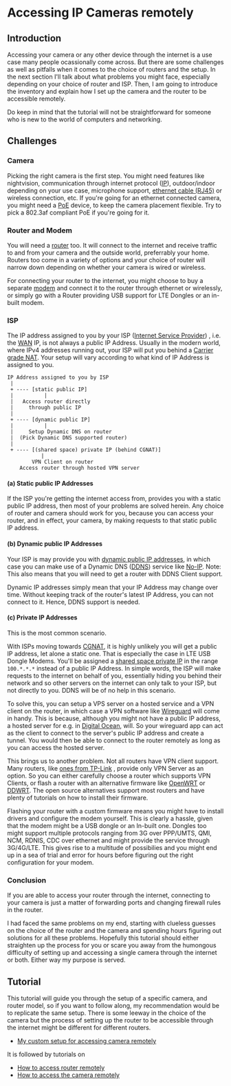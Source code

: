 # Accessing IP Cameras remotely

## Introduction
Accessing your camera or any other device through the internet is a use case many people
ocassionally come across. But there are some challenges as well as pitfalls when it comes to
the choice of routers and the setup. In the next section I'll talk about what problems you 
might face, especially depending on your choice of router and ISP. Then, I am going to 
introduce the inventory and explain how I set up the camera and the router to be accessible
remotely. 

Do keep in mind that the tutorial will not be straightforward for someone who is 
new to the world of computers and networking. 

## Challenges

### Camera
Picking the right camera is the first step. You might need features like
nightvision, communication through internet protocol ([IP](https://en.wikipedia.org/wiki/IP_address)), 
outdoor/indoor depending on your use case, microphone support, 
[ethernet cable (RJ45)](https://en.wikipedia.org/wiki/Ethernet)
or wireless connection,
etc. If you're going for an ethernet connected camera, you might need a 
[PoE](https://en.wikipedia.org/wiki/Power_over_Ethernet) device, to keep the camera
placement flexible. Try to pick a 802.3af compliant PoE if you're going for it.

### Router and Modem
You will need a [router](https://en.wikipedia.org/wiki/Router_(computing)) too. It will connect to the internet and 
receive traffic to and from your camera and the outside world, preferrably your home. 
Routers too come in a variety of options and your choice of router will narrow down depending on whether your camera
is wired or wireless. 

For connecting your router to the internet, you might choose to buy a separate [modem](https://en.wikipedia.org/wiki/Modem)
and connect it to the router through ethernet or wirelessly, or simply go with a Router
providing USB support for LTE Dongles or an in-built modem.

### ISP
The IP address assigned to you by your ISP ([Internet Service Provider](https://en.wikipedia.org/wiki/Internet_service_provider)) , i.e. the [WAN](https://en.wikipedia.org/wiki/Wide_area_network) IP, is not always a public IP Address. 
Usually in the modern world, where IPv4 addresses running out, your ISP will put you behind a 
[Carrier grade NAT](https://en.wikipedia.org/wiki/Carrier-grade_NAT). Your setup will vary according
to what kind of IP Address is assigned to you.

```
IP Address assigned to you by ISP
 |
 + ---- [static public IP]
 |          |
 |   Access router directly 
 |     through public IP
 |
 + ---- [dynamic public IP] 
 |          |
 |     Setup Dynamic DNS on router
 |  (Pick Dynamic DNS supported router)
 |
 + ---- [(shared space) private IP (behind CGNAT)]
           |
        VPN Client on router
    Access router through hosted VPN server
```

#### (a) Static public IP Addresses
If the ISP
you're getting the internet access from, provides you with a static
public IP address, then most of your problems are solved herein. Any
choice of router and camera should work for you, because you can access your
router, and in effect, your camera, by making requests to that static
public IP address.

#### (b) Dynamic public IP Addresses
Your ISP is may provide you with 
[dynamic public IP addresses](https://www.techopedia.com/definition/28504/dynamic-internet-protocol-address-dynamic-ip-address),
in which case you can make use of a Dynamic DNS 
([DDNS](https://en.wikipedia.org/wiki/Dynamic_DNS)) service like [No-IP](https://www.noip.com/). 
Note: This also means that you will need to get a router with DDNS Client support.

Dynamic IP addresses simply mean that your IP Address may change over time. Without keeping track of the
router's latest IP Address, you can not connect to it. Hence, DDNS
support is needed.

#### (c) Private IP Addresses
This is the most common scenario.

With ISPs moving towards [CGNAT](https://en.wikipedia.org/wiki/Carrier-grade_NAT), 
it is highly unlikely you will get a public IP address, 
let alone a static one. That is especially the case
in LTE USB Dongle Modems. You'll be assigned a
[shared space private IP](https://en.wikipedia.org/wiki/IPv4_shared_address_space)
in the range `100.*.*.*` instead of a public IP Address. In simple words, the ISP will
make requests to the internet on behalf of you, essentially hiding you behind
their network and so other servers on the internet can only talk to your ISP,
but not directly to you.
DDNS will be of no help in this scenario. 

To solve this, you can setup a VPS server on a hosted service
and a VPN client on the router, in which case a VPN software
like [Wireguard](https://www.wireguard.com/) will come in handy. This is
because, although you might not have a public IP address, a hosted server
for e.g. in [Digital Ocean](https://www.digitalocean.com/), will. So your 
wireguard app can act as the client to connect to the server's public IP address
and create a tunnel. You would then be able to connect to the router
remotely as long as you can access the hosted server.

This brings us to another problem. Not all routers have VPN client support. Many routers, 
like [ones from TP-Link](https://community.tp-link.com/en/home/forum/topic/168500)
, provide only VPN Server as an option.
So you can either carefully choose a router which supports VPN Clients, or flash a 
router with an alternative firmware like [OpenWRT](https://openwrt.org/) or 
[DDWRT](https://dd-wrt.com/support/router-database/). The open source alternatives
support most routers and have plenty of tutorials on how to install their firmware.

Flashing your router with a custom firmware means you might 
have to install drivers and configure the modem yourself.
This is clearly a hassle, given that the modem might be a USB dongle or an In-built
one. Dongles too might support multiple protocols ranging from 3G over
PPP/UMTS, QMI, NCM, RDNIS, CDC over ethernet and might provide the service through 3G/4G/LTE.
This gives rise to a multitude of possibilies and you might end up in a sea of trial
and error for hours before figuring out the right configuration for your modem.

### Conclusion
If you are able to access your router through the internet, connecting to your camera
is just a matter of forwarding ports and
changing firewall rules in the router.

I had faced the same problems on my end, starting with clueless guesses on 
the choice of the router and the camera
and spending hours figuring out solutions for all these problems. Hopefully this tutorial
should either straighten up the process for you or scare you away from the humongous difficulty of setting
up and accessing a single camera through the internet or both. Either way my purpose is served.

## Tutorial

This tutorial will guide you through the setup of a specific camera, and router model, so if you want to follow 
along, my recommendation would be to replicate the same setup. There is some leeway in the choice
of the camera but the process of setting up the router to be accessible through the internet might be different for
different routers.

* [My custom setup for accessing camera remotely](https://pulakk.github.io/blog/remote-camera/custom-setup)

It is followed by tutorials on 
* [How to access router remotely](https://pulakk.github.io/blog/remote-camera/accessing-router-through-internet)
* [How to access the camera remotely](https://pulakk.github.io/blog/remote-camera/accessing-camera-remotely)
